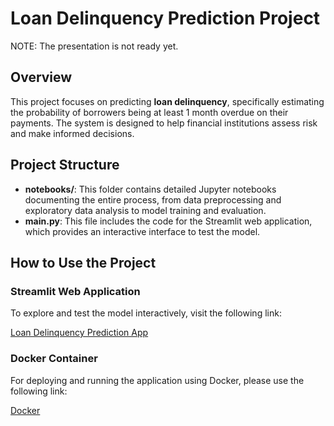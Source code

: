 # Loan Delinquency Prediction Project
NOTE: The presentation is not ready yet.
## Overview
This project focuses on predicting **loan delinquency**, specifically estimating the probability of borrowers being at least 1 month overdue on their payments. The system is designed to help financial institutions assess risk and make informed decisions.

## Project Structure
- **notebooks/**: This folder contains detailed Jupyter notebooks documenting the entire process, from data preprocessing and exploratory data analysis to model training and evaluation.
- **main.py**: This file includes the code for the Streamlit web application, which provides an interactive interface to test the model.

## How to Use the Project

### Streamlit Web Application
To explore and test the model interactively, visit the following link:

[Loan Delinquency Prediction App](https://dnzgny-loandelinquency.streamlit.app/)

### Docker Container
For deploying and running the application using Docker, please use the following link:

[Docker](https://hub.docker.com/repository/docker/dnzgny/loan-delinquency)